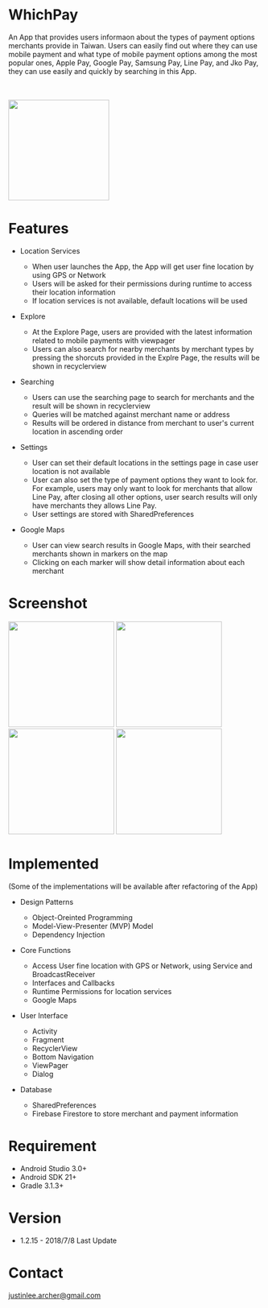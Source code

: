 # WhichPay

An App that provides users informaon about the types of payment options merchants provide in Taiwan.
Users can easily find out where they can use mobile payment and what type of mobile payment options among the most popular ones, Apple Pay, Google Pay, Samsung Pay, Line Pay, and Jko Pay, they can use easily and quickly by searching in this App.

<br /><br />[<img src="https://play.google.com/intl/en_us/badges/images/generic/en_badge_web_generic.png" width="200">](https://play.google.com/store/apps/details?id=com.justinlee.whichpay)

# Features

  * Location Services
    * When user launches the App, the App will get user fine location by using GPS or Network
    * Users will be asked for their permissions during runtime to access their location information
    * If location services is not available, default locations will be used
    
  * Explore
    * At the Explore Page, users are provided with the latest information related to mobile payments with viewpager
    * Users can also search for nearby merchants by merchant types by pressing the shorcuts provided in the Explre Page, the results will be shown in recyclerview
    
  * Searching
    * Users can use the searching page to search for merchants and the result will be shown in recyclerview
    * Queries will be matched against merchant name or address
    * Results will be ordered in distance from merchant to user's current location in ascending order
    
  * Settings
    * User can set their default locations in the settings page in case user location is not available
    * User can also set the type of payment options they want to look for. For example, users may only want to look for merchants that allow Line Pay, after closing all other options, user search results will only have merchants they allows Line Pay.
    * User settings are stored with SharedPreferences

  * Google Maps
    * User can view search results in Google Maps, with their searched merchants shown in markers on the map
    * Clicking on each marker will show detail information about each merchant
  
# Screenshot

<img src="https://lh3.googleusercontent.com/shBiXk4icxuMAphOXCya3ZjC8c_XY60eQoygC2C-LiQURWmbB-5D0NGYbX2OgPZiZUM=w1440-h620-rw" width="210"> <img src="https://lh3.googleusercontent.com/4khaHdv_ZYRj8I0YsAfU2z3HMEazGLl1eyjNe2FD4i4DlXXrH2AYmipCCXEtmmyyvGN0=w1440-h620-rw" width="210"> <img src="https://lh3.googleusercontent.com/7OaQ0poOEFF62T6TrcM3cH9kZfR-lbHEmFiF996JeQP0ljWChhErQqCAVGudmujrCm0=w1440-h620-rw" width="210"> <img src="https://lh3.googleusercontent.com/fsNR8dlrBoIYQu5fqAdSXpqMAda15qOBVnZJtQXd1Bw6LTyEFCSQLwBBNmH-NSSLvw=w1440-h620-rw" width="210"> 

# Implemented
  (Some of the implementations will be available after refactoring of the App)
  
  * Design Patterns 
    * Object-Oreinted Programming
    * Model-View-Presenter (MVP) Model
    * Dependency Injection
    
  * Core Functions
    * Access User fine location with GPS or Network, using Service and BroadcastReceiver
    * Interfaces and Callbacks
    * Runtime Permissions for location services
    * Google Maps
    
  * User Interface
    * Activity
    * Fragment
    * RecyclerView 
    * Bottom Navigation
    * ViewPager
    * Dialog
    
  * Database
    * SharedPreferences
    * Firebase Firestore to store merchant and payment information

# Requirement
* Android Studio 3.0+
* Android SDK 21+
* Gradle 3.1.3+

# Version
* 1.2.15 - 2018/7/8
    Last Update

  

# Contact
justinlee.archer@gmail.com 
